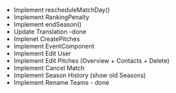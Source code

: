 - Implement rescheduleMatchDay()
- Implement RankingPenalty
- Implement endSeason()
- Update Translation -done
- Implenet CreatePitches
- Implement EventComponent
- Implement Edit User
- Implement Edit Pitches (Overview + Contacts + Delete)
- Implement Cancel Match
- Implement Season History (show old Seasons)
- Implement Rename Teams - done